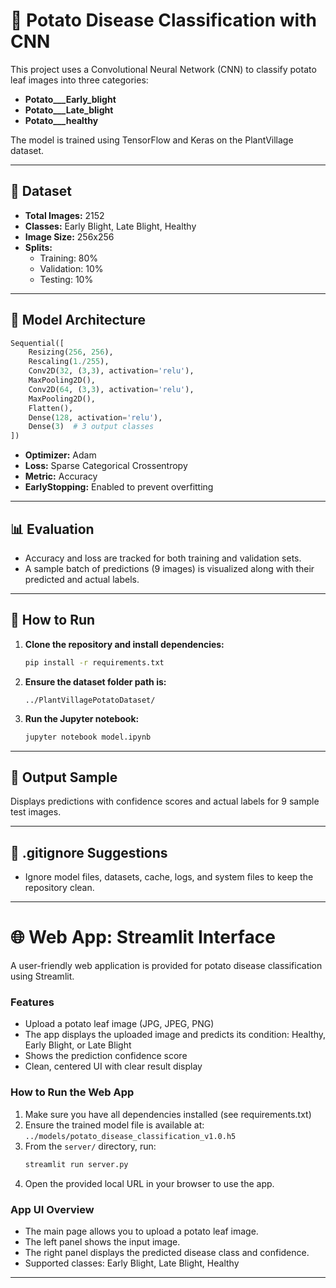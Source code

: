 # 🥔 Potato Disease Classification with CNN

This project uses a Convolutional Neural Network (CNN) to classify potato leaf images into three categories:

- **Potato___Early_blight**
- **Potato___Late_blight**
- **Potato___healthy**

The model is trained using TensorFlow and Keras on the PlantVillage dataset.

---

## 📂 Dataset

- **Total Images:** 2152
- **Classes:** Early Blight, Late Blight, Healthy
- **Image Size:** 256x256
- **Splits:**
  - Training: 80%
  - Validation: 10%
  - Testing: 10%

---

## 🧠 Model Architecture

```python
Sequential([
    Resizing(256, 256),
    Rescaling(1./255),
    Conv2D(32, (3,3), activation='relu'),
    MaxPooling2D(),
    Conv2D(64, (3,3), activation='relu'),
    MaxPooling2D(),
    Flatten(),
    Dense(128, activation='relu'),
    Dense(3)  # 3 output classes
])
```

- **Optimizer:** Adam
- **Loss:** Sparse Categorical Crossentropy
- **Metric:** Accuracy
- **EarlyStopping:** Enabled to prevent overfitting

---

## 📊 Evaluation

- Accuracy and loss are tracked for both training and validation sets.
- A sample batch of predictions (9 images) is visualized along with their predicted and actual labels.

---

## 🚀 How to Run

1. **Clone the repository and install dependencies:**
   ```bash
   pip install -r requirements.txt
   ```
2. **Ensure the dataset folder path is:**
   ```
   ../PlantVillagePotatoDataset/
   ```
3. **Run the Jupyter notebook:**
   ```bash
   jupyter notebook model.ipynb
   ```

---

## 📝 Output Sample

Displays predictions with confidence scores and actual labels for 9 sample test images.

---

## 📌 .gitignore Suggestions

- Ignore model files, datasets, cache, logs, and system files to keep the repository clean.

---

# 🌐 Web App: Streamlit Interface

A user-friendly web application is provided for potato disease classification using Streamlit.

### Features
- Upload a potato leaf image (JPG, JPEG, PNG)
- The app displays the uploaded image and predicts its condition: Healthy, Early Blight, or Late Blight
- Shows the prediction confidence score
- Clean, centered UI with clear result display

### How to Run the Web App

1. Make sure you have all dependencies installed (see requirements.txt)
2. Ensure the trained model file is available at: `../models/potato_disease_classification_v1.0.h5`
3. From the `server/` directory, run:
   ```bash
   streamlit run server.py
   ```
4. Open the provided local URL in your browser to use the app.

### App UI Overview
- The main page allows you to upload a potato leaf image.
- The left panel shows the input image.
- The right panel displays the predicted disease class and confidence.
- Supported classes: Early Blight, Late Blight, Healthy

---

